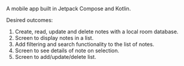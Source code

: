 A mobile app built in Jetpack Compose and Kotlin. 

Desired outcomes:

1. Create, read, update and delete notes with a local room database.
2. Screen to display notes in a list.
3. Add filtering and search functionality to the list of notes.
4. Screen to see details of note on selection.
5. Screen to add/update/delete list.
